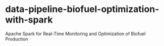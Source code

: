 # data-pipeline-biofuel-optimization-with-spark
Apache Spark for Real-Time Monitoring and Optimization of Biofuel Production
